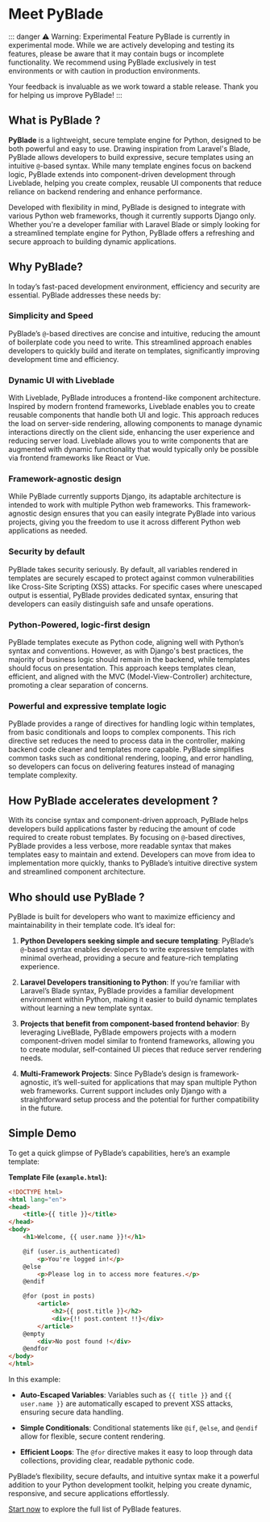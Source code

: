 # Meet PyBlade
::: danger ⚠️ Warning: Experimental Feature
PyBlade is currently in experimental mode. While we are actively developing and testing its features, please be aware that it may contain bugs or incomplete functionality. We recommend using PyBlade exclusively in test environments or with caution in production environments.

Your feedback is invaluable as we work toward a stable release. Thank you for helping us improve PyBlade!
:::

## What is PyBlade ?


**PyBlade** is a lightweight, secure template engine for Python, designed to be both powerful and easy to use. Drawing
inspiration from Laravel's Blade, PyBlade allows developers to build expressive, secure templates using an intuitive `@`-based syntax. While many template engines focus on backend logic, PyBlade extends into component-driven development through Liveblade, helping you create complex, reusable UI components that reduce reliance on backend rendering and enhance performance.

Developed with flexibility in mind, PyBlade is designed to integrate with various Python web frameworks, though it currently supports Django only. Whether you're a developer familiar with Laravel Blade or simply looking for a streamlined template engine for Python, PyBlade offers a refreshing and secure approach to building dynamic applications.

## Why PyBlade?

In today’s fast-paced development environment, efficiency and security are essential. PyBlade addresses these needs by:

### Simplicity and Speed

PyBlade’s `@`-based directives are concise and intuitive, reducing the amount of boilerplate code you need to write. This streamlined approach enables developers to quickly build and iterate on templates, significantly improving development time and efficiency.

### Dynamic UI with Liveblade

With Liveblade, PyBlade introduces a frontend-like component architecture. Inspired by modern frontend frameworks, Liveblade enables you to create reusable components that handle both UI and logic. This approach reduces the load on server-side rendering, allowing components to manage dynamic interactions directly on the client side, enhancing the user experience and reducing server load. Liveblade allows you to write components that are augmented with dynamic functionality that would typically only be possible via frontend frameworks like React or Vue.

### Framework-agnostic design

While PyBlade currently supports Django, its adaptable architecture is intended to work with multiple Python web frameworks. This framework-agnostic design ensures that you can easily integrate PyBlade into various projects, giving you the freedom to use it across different Python web applications as needed.

### Security by default

PyBlade takes security seriously. By default, all variables rendered in templates are securely escaped to protect against common vulnerabilities like Cross-Site Scripting (XSS) attacks. For specific cases where unescaped output is essential, PyBlade provides dedicated syntax, ensuring that developers can easily distinguish safe and unsafe operations.

### Python-Powered, logic-first design

PyBlade templates execute as Python code, aligning well with Python’s syntax
and conventions. However, as with Django's best practices, the majority of business logic should remain in the backend, while templates should focus on presentation. This approach keeps templates clean, efficient, and aligned with the MVC (Model-View-Controller) architecture, promoting a clear separation of concerns.

### Powerful and expressive template logic

PyBlade provides a range of directives for handling logic within templates, from basic conditionals and loops to complex components. This rich directive set reduces the need to process data in the controller, making backend code cleaner and templates more capable. PyBlade simplifies common tasks such as conditional rendering, looping, and error handling, so developers can focus on delivering features instead of managing template complexity.


## How PyBlade accelerates development ?

With its concise syntax and component-driven approach, PyBlade helps developers build applications faster by reducing the amount of code required to create robust templates. By focusing on `@`-based directives, PyBlade provides a less verbose, more readable syntax that makes templates easy to maintain and extend. Developers can move from idea to implementation more quickly, thanks to PyBlade’s intuitive directive system and streamlined component architecture.

## Who should use PyBlade ?

PyBlade is built for developers who want to maximize efficiency and maintainability in their template code. It’s ideal for:

1. **Python Developers seeking simple and secure templating**: PyBlade’s `@`-based syntax enables developers to write expressive templates with minimal overhead, providing a secure and feature-rich templating experience.

2. **Laravel Developers transitioning to Python**: If you’re familiar with Laravel’s Blade syntax, PyBlade provides a
   familiar development environment within Python, making it easier to build dynamic templates without learning a new template syntax.

3. **Projects that benefit from component-based frontend behavior**: By leveraging LiveBlade, PyBlade empowers
   projects with a modern component-driven model similar to frontend frameworks, allowing you to create modular, self-contained UI pieces that reduce server rendering needs.

4. **Multi-Framework Projects**: Since PyBlade’s design is framework-agnostic, it’s well-suited for applications that
may span multiple Python web frameworks. Current support includes only Django with a straightforward setup process and the potential for further compatibility in the future.


## Simple Demo

To get a quick glimpse of PyBlade’s capabilities, here’s an example template:

**Template File (`example.html`):**


```html
<!DOCTYPE html>
<html lang="en">
<head>
    <title>{{ title }}</title>
</head>
<body>
    <h1>Welcome, {{ user.name }}!</h1>

    @if (user.is_authenticated)
        <p>You're logged in!</p>
    @else
        <p>Please log in to access more features.</p>
    @endif

    @for (post in posts)
        <article>
            <h2>{{ post.title }}</h2>
            <div>{!! post.content !!}</div>
        </article>
    @empty
        <div>No post found !</div>
    @endfor
</body>
</html>
```


In this example:
- **Auto-Escaped Variables**: Variables such as <span v-pre>`{{ title }}` and `{{ user.name }}`  </span> are automatically escaped to prevent XSS attacks, ensuring secure data handling.

- **Simple Conditionals**: Conditional statements like `@if`, `@else`, and `@endif` allow for flexible, secure content rendering.

- **Efficient Loops**: The `@for` directive makes it easy to loop through data collections, providing clear, readable pythonic code.

PyBlade’s flexibility, secure defaults, and intuitive syntax make it a powerful addition to your Python development toolkit, helping you create dynamic, responsive, and secure applications effortlessly.

[Start now](/getting-started) to explore the full list of PyBlade features.